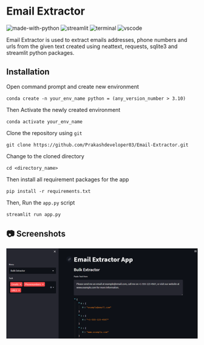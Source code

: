 # Email Extractor
![made-with-python](https://img.shields.io/badge/Made%20with-Python-1f425f.svg)
![streamlit](https://img.shields.io/badge/Streamlit-FF4B4B?&logo=streamlit&logoColor=white)
![terminal](https://img.shields.io/badge/Windows%20Terminal-4D4D4D?&logo=Windows%20terminal&logoColor=white)
![vscode](https://img.shields.io/badge/Visual_Studio_Code-0078D4?&logo=visual%20studio%20code&logoColor=white)

Email Extractor is used to extract emails addresses, phone numbers and urls from the given text created using neattext, requests, sqlite3 and streamlit python packages.

## Installation
Open command prompt and create new environment
```
conda create -n your_env_name python = (any_version_number > 3.10)
```
Then Activate the newly created environment
```
conda activate your_env_name
```
Clone the repository using `git`
```
git clone https://github.com/Prakashdeveloper03/Email-Extractor.git
```
Change to the cloned directory
```
cd <directory_name>
```
Then install all requirement packages for the app
```
pip install -r requirements.txt
```
Then, Run the `app.py` script
```
streamlit run app.py
```
## 📷 Screenshots
![output_image](markdown/interface.png)
